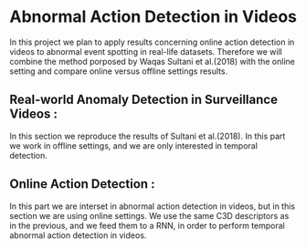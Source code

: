 # Abnormal Action Detection in Videos

In this project we plan to apply results concerning online action detection in videos to abnormal event spotting in real-life datasets.
Therefore we will combine the method porposed by Waqas Sultani et al.(2018) with the online setting and compare online versus offline settings results.


## Real-world Anomaly Detection in Surveillance Videos : 

In this section we reproduce the results of Sultani et al.(2018). In this part we work in offline settings, and we are only interested in temporal detection.

## Online Action Detection :
In this part we are interset in abnormal action detection in videos, but in this section we are using online settings. We use the same C3D descriptors as in the previous, and we feed them to a RNN, in order to perform temporal abnormal action detection in videos.
